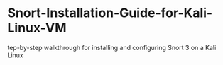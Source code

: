 # Snort-Installation-Guide-for-Kali-Linux-VM
tep-by-step walkthrough for installing and configuring Snort 3 on a Kali Linux 
